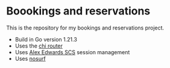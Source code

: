 # Boookings and reservations

This is the repository for my bookings and reservations project.

- Build in Go version 1.21.3
- Uses the [chi router](https://github.com/go-chi/chi)
- Uses [Alex Edwards SCS](https://github.com/alexedwards/scs) session management 
- Uses [nosurf](https://github.com/justinas/nosurf)